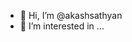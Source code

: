 - 👋 Hi, I’m @akashsathyan
- 👀 I’m interested in ...
<!-- 🌱 I’m currently learning ...
- 💞️ I’m looking to collaborate on ...
- 📫 How to reach me ...--->

<!---
akashsathyan/akashsathyan is a ✨ special ✨ repository because its `README.md` (this file) appears on your GitHub profile.
You can click the Preview link to take a look at your changes.
--->
